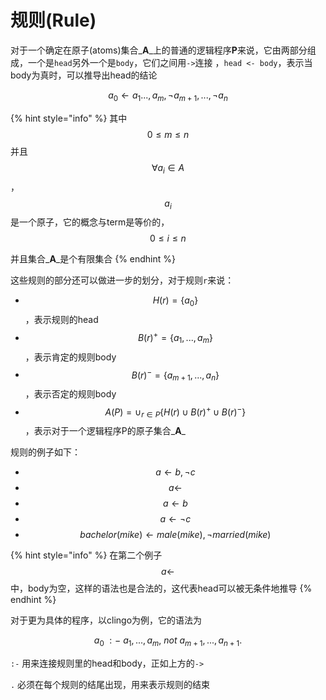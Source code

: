 # 规则(Rule)

对于一个确定在原子(atoms)集合_**A**_上的普通的逻辑程序**P**来说，它由两部分组成，一个是`head`另外一个是`body`，它们之间用`->`连接 ，`head <- body`，表示当body为真时，可以推导出head的结论

$$a_0←a_1...,a_m,¬a_{m+1},...,¬a_n$$

{% hint style="info" %}
其中$$0≤m≤n$$并且$$∀a_i∈A$$ ，$$a_i$$是一个原子，它的概念与term是等价的，$$0≤i≤n$$

并且集合_**A**_是个有限集合
{% endhint %}

这些规则的部分还可以做进一步的划分，对于规则`r`来说：

* $$H(r) = \{a_0\}$$，表示规则的head
* $$B(r)^+ = \{a_1, ...,a_m\}$$，表示肯定的规则body
* $$B(r)^- = \{a_{m+1}, ..., a_n\}$$，表示否定的规则body
* $$A(P) = \cup_{r\in P}\{H(r)\cup B(r)^+ \cup B(r)^-\}$$，表示对于一个逻辑程序P的原子集合_**A**_

规则的例子如下：

* $$a \leftarrow b, \neg c$$
* $$a \leftarrow$$
* $$a \leftarrow b$$
* $$a \leftarrow \neg c$$
* $$bachelor(mike) \leftarrow male(mike), \neg married(mike)$$

{% hint style="info" %}
在第二个例子$$a \leftarrow$$中，body为空，这样的语法也是合法的，这代表head可以被无条件地推导
{% endhint %}

对于更为具体的程序，以clingo为例，它的语法为

$$
a_0\ :- \ a_1,..., a_m,\ not 
\ a_{m+1}, ..., a_{n+1}.
$$

`:-` 用来连接规则里的head和body，正如上方的`->`

`.` 必须在每个规则的结尾出现，用来表示规则的结束

